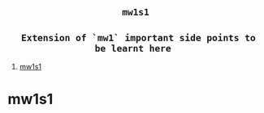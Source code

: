 <h2 align="center"><code> mw1s1 </code></h2>
<h2 align="center"><code> Extension of `mw1` important side points to be learnt here </code></h2>

1. [mw1s1](#mw1s1)


# mw1s1

